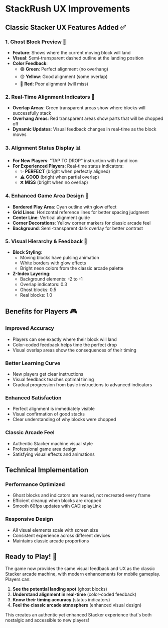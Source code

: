 # StackRush UX Improvements

## Classic Stacker UX Features Added ✅

### 1. Ghost Block Preview 👻
- **Feature**: Shows where the current moving block will land
- **Visual**: Semi-transparent dashed outline at the landing position
- **Color Feedback**: 
  - 🟢 **Green**: Perfect alignment (no overhang)
  - 🟡 **Yellow**: Good alignment (some overlap)
  - 🔴 **Red**: Poor alignment (will miss)

### 2. Real-Time Alignment Indicators 📍
- **Overlap Areas**: Green transparent areas show where blocks will successfully stack
- **Overhang Areas**: Red transparent areas show parts that will be chopped off
- **Dynamic Updates**: Visual feedback changes in real-time as the block moves

### 3. Alignment Status Display 📊
- **For New Players**: "TAP TO DROP" instruction with hand icon
- **For Experienced Players**: Real-time status indicators:
  - ✨ **PERFECT** (bright when perfectly aligned)
  - ⚠️ **GOOD** (bright when partial overlap)
  - ❌ **MISS** (bright when no overlap)

### 4. Enhanced Game Area Design 🎯
- **Bordered Play Area**: Cyan outline with glow effect
- **Grid Lines**: Horizontal reference lines for better spacing judgment
- **Center Line**: Vertical alignment guide
- **Corner Decorations**: Yellow corner markers for classic arcade feel
- **Background**: Semi-transparent dark overlay for better contrast

### 5. Visual Hierarchy & Feedback 🎨
- **Block Styling**: 
  - Moving blocks have pulsing animation
  - White borders with glow effects
  - Bright neon colors from the classic arcade palette
- **Z-Index Layering**:
  - Background elements: -2 to -1
  - Overlap indicators: 0.3
  - Ghost blocks: 0.5
  - Real blocks: 1.0

## Benefits for Players 🎮

### Improved Accuracy
- Players can see exactly where their block will land
- Color-coded feedback helps time the perfect drop
- Visual overlap areas show the consequences of their timing

### Better Learning Curve
- New players get clear instructions
- Visual feedback teaches optimal timing
- Gradual progression from basic instructions to advanced indicators

### Enhanced Satisfaction
- Perfect alignment is immediately visible
- Visual confirmation of good stacks
- Clear understanding of why blocks were chopped

### Classic Arcade Feel
- Authentic Stacker machine visual style
- Professional game area design
- Satisfying visual effects and animations

## Technical Implementation

### Performance Optimized
- Ghost blocks and indicators are reused, not recreated every frame
- Efficient cleanup when blocks are dropped
- Smooth 60fps updates with CADisplayLink

### Responsive Design
- All visual elements scale with screen size
- Consistent experience across different devices
- Maintains classic arcade proportions

## Ready to Play! 🚀

The game now provides the same visual feedback and UX as the classic Stacker arcade machine, with modern enhancements for mobile gameplay. Players can:

1. **See the potential landing spot** (ghost blocks)
2. **Understand alignment in real-time** (color-coded feedback)
3. **Know their timing accuracy** (status indicators)
4. **Feel the classic arcade atmosphere** (enhanced visual design)

This creates an authentic yet enhanced Stacker experience that's both nostalgic and accessible to new players!